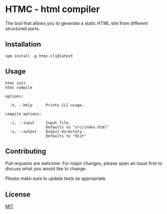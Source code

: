 # HTMC - html compiler

The tool that allows you to generate a static HTML site from different structured parts.

## Installation

`npm install -g htmc-cli@latest`

## Usage

```
htmc init
htmc compile

options:

  -h, --help      Prints CLI usage,

compile options:

  -i, --input     Input file.
                  Defaults to "src/index.html"
  -o, --output    Output directory.
                  Defaults to "dist"
```

## Contributing

Pull requests are welcome. For major changes, please open an issue first
to discuss what you would like to change.

Please make sure to update tests as appropriate.

## License

[MIT](https://github.com/Chiorufarewerin/htmc/blob/main/LICENSE)
